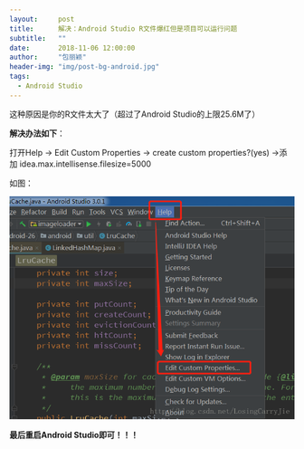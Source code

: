 ```yaml
---
layout:     post
title:      解决：Android Studio R文件爆红但是项目可以运行问题
subtitle:   ""
date:       2018-11-06 12:00:00
author:     "包丽颖"
header-img: "img/post-bg-android.jpg"
tags:
  - Android Studio
---
```


这种原因是你的R文件太大了（超过了Android Studio的上限25.6M了）

**解决办法如下**：

打开Help -> Edit Custom Properties -> create custom properties?(yes) ->添加 idea.max.intellisense.filesize=5000

如图：

![article_image1](/img/article_image1.jpg)

**最后重启Android Studio即可！！！**